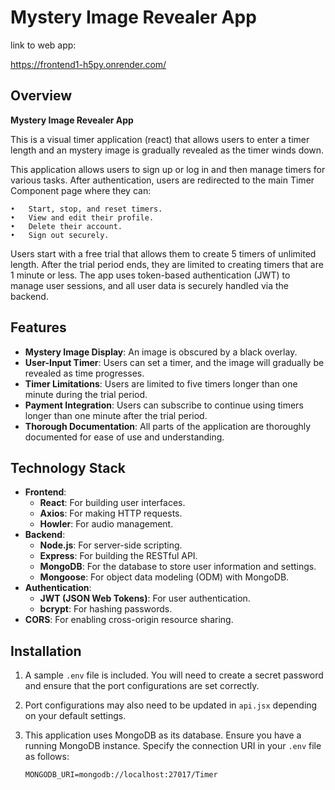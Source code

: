 # Mystery Image Revealer App

link to web app:

https://frontend1-h5py.onrender.com/

## Overview
**Mystery Image Revealer App**

This is a visual timer application (react) that allows users to enter a timer length and an mystery image is gradually revealed as the timer winds down.

This application allows users to sign up or log in and then manage timers for various tasks. After authentication, users are redirected to the main Timer Component page where they can:

	•	Start, stop, and reset timers.
	•	View and edit their profile.
	•	Delete their account.
	•	Sign out securely.

Users start with a free trial that allows them to create 5 timers of unlimited length. After the trial period ends, they are limited to creating timers that are 1 minute or less. The app uses token-based authentication (JWT) to manage user sessions, and all user data is securely handled via the backend.

## Features
- **Mystery Image Display**: An image is obscured by a black overlay.
- **User-Input Timer**: Users can set a timer, and the image will gradually be revealed as time progresses.
- **Timer Limitations**: Users are limited to five timers longer than one minute during the trial period.
- **Payment Integration**: Users can subscribe to continue using timers longer than one minute after the trial period.
- **Thorough Documentation**: All parts of the application are thoroughly documented for ease of use and understanding.

## Technology Stack
- **Frontend**:
  - **React**: For building user interfaces.
  - **Axios**: For making HTTP requests.
  - **Howler**: For audio management.
- **Backend**:
  - **Node.js**: For server-side scripting.
  - **Express**: For building the RESTful API.
  - **MongoDB**: For the database to store user information and settings.
  - **Mongoose**: For object data modeling (ODM) with MongoDB.
- **Authentication**:
  - **JWT (JSON Web Tokens)**: For user authentication.
  - **bcrypt**: For hashing passwords.
- **CORS**: For enabling cross-origin resource sharing.

## Installation

1. A sample `.env` file is included. You will need to create a secret password and ensure that the port configurations are set correctly.

2. Port configurations may also need to be updated in `api.jsx` depending on your default settings.

3. This application uses MongoDB as its database. Ensure you have a running MongoDB instance. Specify the connection URI in your `.env` file as follows:

   ```plaintext
   MONGODB_URI=mongodb://localhost:27017/Timer
